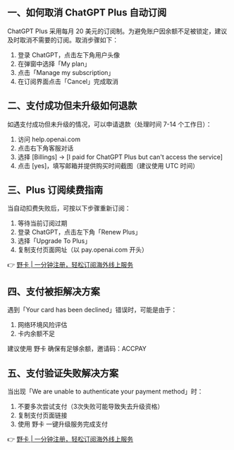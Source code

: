 ## 一、如何取消 ChatGPT Plus 自动订阅

ChatGPT Plus 采用每月 20 美元的订阅制。为避免账户因余额不足被锁定，建议及时取消不需要的订阅。取消步骤如下：

1. 登录 ChatGPT，点击左下角用户头像
2. 在弹窗中选择「My plan」
3. 点击「Manage my subscription」
4. 在订阅界面点击「Cancel」完成取消

## 二、支付成功但未升级如何退款

如遇支付成功但未升级的情况，可以申请退款（处理时间 7-14 个工作日）：

1. 访问 help.openai.com
2. 点击右下角客服对话
3. 选择 [Billings] -> [I paid for ChatGPT Plus but can't access the service]
4. 点击 [yes]，填写邮箱并提供购买时间截图（建议使用 UTC 时间）

## 三、Plus 订阅续费指南

当自动扣费失败后，可按以下步骤重新订阅：

1. 等待当前订阅过期
2. 登录 ChatGPT，点击左下角「Renew Plus」
3. 选择「Upgrade To Plus」
4. 复制支付页面网址（以 pay.openai.com 开头）

👉 [野卡 | 一分钟注册，轻松订阅海外线上服务](https://bit.ly/bewildcard)

## 四、支付被拒解决方案

遇到「Your card has been declined」错误时，可能是由于：

1. 网络环境风险评估
2. 卡内余额不足

建议使用 野卡 确保有足够余额，邀请码：ACCPAY

## 五、支付验证失败解决方案

当出现「We are unable to authenticate your payment method」时：

1. 不要多次尝试支付（3次失败可能导致失去升级资格）
2. 复制支付页面链接
3. 使用 野卡 一键升级服务完成支付

👉 [野卡 | 一分钟注册，轻松订阅海外线上服务](https://bit.ly/bewildcard)